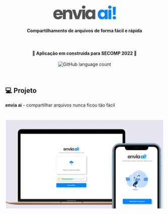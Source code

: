 <h1 align="center">
    <img alt="Login-Page" title="Login-Page" src=".github/logo.png" width="200px" />
    <h4 align="center">Compartilhamento de arquivos de forma fácil e rápida</h4>
    <br/>
    <h4 align="center"> 
    🚀 Aplicação em construida para SECOMP 2022 🚀
    </h4>
    <p align="center">
    <img alt="GitHub language count" src="https://img.shields.io/badge/react-%2320232a.svg?style=for-the-badge&logo=react&logoColor=%2361DAFB">
    </p>
</h1>
<br/>


## 💻 Projeto

<b>envia ai</b> - compartilhar arquivos nunca ficou tão fácil
<h1 align="center">
    <img alt="Login-Page" title="Login-Page" src=".github/frame.jpg" width="500px" />
</h1>